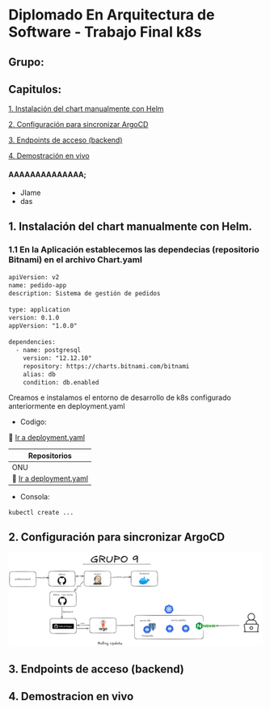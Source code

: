 # Diplomado En Arquitectura de Software - Trabajo Final k8s

## Grupo:


## Capitulos:
[1. Instalación del chart manualmente con Helm](#user-content-1-instalación-del-chart-manualmente-con-helm)

[2. Configuración para sincronizar ArgoCD](#user-content-2-configuración-para-sincronizar-argocd)

[3. Endpoints de acceso (backend)](#user-content-3-endpoints-de-acceso-backend)

[4. Demostración en vivo](#user-content-4-demostracion-en-vivo)




#### AAAAAAAAAAAAAA;
* JIame
* das

## 1. Instalación del chart manualmente con Helm.

### 1.1 En la Aplicación establecemos las dependecias (repositorio Bitnami) en el archivo Chart.yaml

```
apiVersion: v2
name: pedido-app
description: Sistema de gestión de pedidos

type: application
version: 0.1.0
appVersion: "1.0.0"

dependencies:
  - name: postgresql
    version: "12.12.10"
    repository: https://charts.bitnami.com/bitnami
    alias: db
    condition: db.enabled
```

Creamos e instalamos el entorno de desarrollo de k8s configurado anteriormente en deployment.yaml

* Codigo:
  
 :link: [Ir a deployment.yaml](charts/pedido-app/templates/deployment.yaml)

| Repositorios |
|--------------|
| ONU          |
|  :link: [Ir a deployment.yaml](charts/pedido-app/templates/deployment.yaml)          |

* Consola:

```
kubectl create ...
```

##  2. Configuración para sincronizar ArgoCD

![alt text](https://github.com/ingalejandroacerov/TestDocker/blob/main/Untitled-2025-08-14-2001.png)

##  3. Endpoints de acceso (backend)

##  4. Demostracion en vivo
